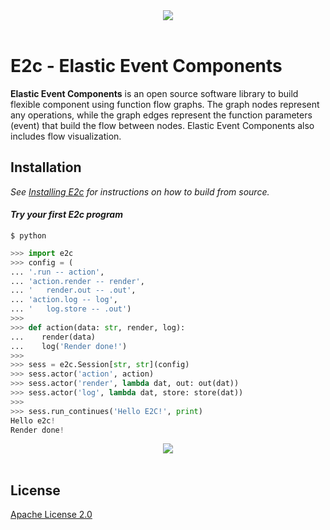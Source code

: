<div align="center">
  <img src="https://github.com/enterstry/e2c/blob/master/images/e2c-logo.png"><br><br>
</div>

# E2c - Elastic Event Components

**Elastic Event Components** is an open source software library to build flexible component using
function flow graphs. The graph nodes represent any operations, while
the graph edges represent the function parameters (event) that build
the flow between nodes. Elastic Event Components also includes flow visualization.

## Installation
*See [Installing E2c](https://github.com/enterstry/e2c/blob/master/INSTALL.md) for instructions 
on how to build from source.*

#### *Try your first E2c program*
```shell
$ python
```

```python
>>> import e2c
>>> config = (
... '.run -- action',
... 'action.render -- render',
... '   render.out -- .out',
... 'action.log -- log',
... '   log.store -- .out')
>>>
>>> def action(data: str, render, log):
...    render(data)
...    log('Render done!')
>>>
>>> sess = e2c.Session[str, str](config)
>>> sess.actor('action', action)
>>> sess.actor('render', lambda dat, out: out(dat))
>>> sess.actor('log', lambda dat, store: store(dat))
>>>
>>> sess.run_continues('Hello E2C!', print)
Hello e2c!
Render done!
```

<div align="center">
  <img src="https://github.com/enterstry/e2c/blob/master/images/quickstart.png"><br><br>
</div>




## License

[Apache License 2.0](LICENSE)
